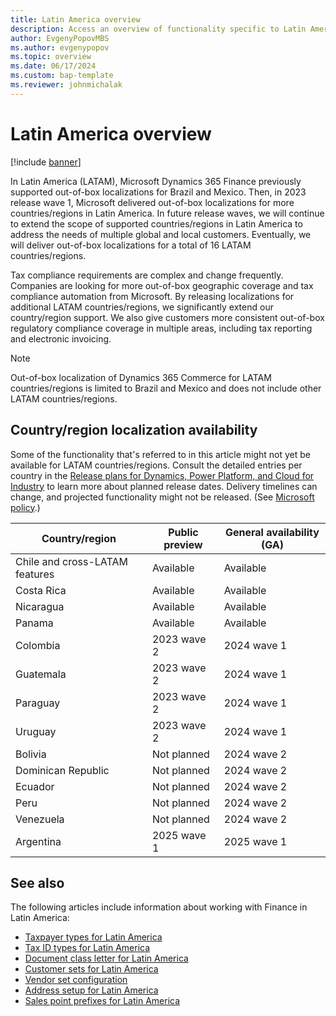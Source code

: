 ```yaml
---
title: Latin America overview
description: Access an overview of functionality specific to Latin American, including an outline on country/region localization availability.
author: EvgenyPopovMBS
ms.author: evgenypopov 
ms.topic: overview
ms.date: 06/17/2024
ms.custom: bap-template
ms.reviewer: johnmichalak  
---
```


# Latin America overview

[!include [banner](../../includes/banner.md)]

In Latin America (LATAM), Microsoft Dynamics 365 Finance previously supported out-of-box localizations for Brazil and Mexico. Then, in 2023 release wave 1, Microsoft delivered out-of-box localizations for more countries/regions in Latin America. In future release waves, we will continue to extend the scope of supported countries/regions in Latin America to address the needs of multiple global and local customers. Eventually, we will deliver out-of-box localizations for a total of 16 LATAM countries/regions.

Tax compliance requirements are complex and change frequently. Companies are looking for more out-of-box geographic coverage and tax compliance automation from Microsoft. By releasing localizations for additional LATAM countries/regions, we significantly extend our country/region support. We also give customers more consistent out-of-box regulatory compliance coverage in multiple areas, including tax reporting and electronic invoicing.

> [!NOTE]
> Out-of-box localization of Dynamics 365 Commerce for LATAM countries/regions is limited to Brazil and Mexico and does not include other LATAM countries/regions.

## Country/region localization availability

Some of the functionality that's referred to in this article might not yet be available for LATAM countries/regions. Consult the detailed entries per country in the [Release plans for Dynamics, Power Platform, and Cloud for Industry](/dynamics365/release-plans/) to learn more about planned release dates. Delivery timelines can change, and projected functionality might not be released. (See [Microsoft policy](https://go.microsoft.com/fwlink/p/?linkid=2007332).)

| Country/region | Public preview | General availability (GA) |
|----------------|----------------|----|
| Chile and cross-LATAM features | Available | Available |
| Costa Rica | Available | Available |
| Nicaragua | Available | Available |
| Panama | Available | Available |
| Colombia | 2023 wave 2 | 2024 wave 1 |
| Guatemala | 2023 wave 2 | 2024 wave 1 |
| Paraguay | 2023 wave 2  | 2024 wave 1 |
| Uruguay | 2023 wave 2 | 2024 wave 1 |
| Bolivia | Not planned | 2024 wave 2 |
| Dominican Republic | Not planned | 2024 wave 2 |
| Ecuador | Not planned | 2024 wave 2 |
| Peru | Not planned  | 2024 wave 2 |
| Venezuela | Not planned | 2024 wave 2 |
| Argentina | 2025 wave 1 | 2025 wave 1 |

## See also

The following articles include information about working with Finance in Latin America:

- [Taxpayer types for Latin America](ltm-core-taxpayer-type.md)
- [Tax ID types for Latin America](ltm-core-tax-id-type.md)
- [Document class letter for Latin America](ltm-core-document-class-letter.md)
- [Customer sets for Latin America](ltm-core-customers-set.md)
- [Vendor set configuration](ltm-core-vendors-set.md)
- [Address setup for Latin America](ltm-core-address-setup.md)
- [Sales point prefixes for Latin America](ltm-core-sales-point-prefixes.md)
